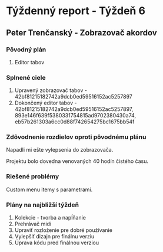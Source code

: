 
# Týždenný report - Týždeň 6

## Peter Trenčanský - Zobrazovač akordov

### Pôvodný plán

1. Editor tabov

### Splnené ciele

1. Upravený zobrazovač tabov - 42bf81215182742a9dcb0ed59516152ac5257897
2. Dokončený editor tabov - 42bf81215182742a9dcb0ed59516152ac5257897, 893e146f639f5380331754815ad9702380430a74, eb57b261303a6cc0d88f742654275bc1675bb54f

### Zdôvodnenie rozdielov oproti pôvodnému plánu

Napadli mi ešte vylepsenia do zobrazovača.

Projektu bolo dovedna venovaných 40 hodín čistého času.

### Riešené problémy

Custom menu itemy s parametrami.

### Plány na najbližší týždeň

1. Kolekcie - tvorba a napĺňanie
2. Prehrávač midi
3. Upraviť rozloženie pre dobré používanie
4. Vylepšiť dizajn pre finálnu verziu
5. Úprava kódu pred finálnou verziou

